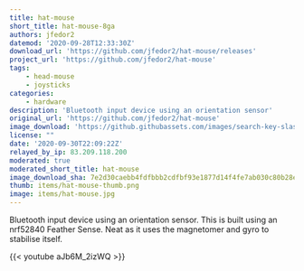 ```yaml
---
title: hat-mouse
short_title: hat-mouse-8ga
authors: jfedor2
datemod: '2020-09-28T12:33:30Z'
download_url: 'https://github.com/jfedor2/hat-mouse/releases'
project_url: 'https://github.com/jfedor2/hat-mouse'
tags:
    - head-mouse
    - joysticks
categories:
    - hardware
description: 'Bluetooth input device using an orientation sensor'
original_url: 'https://github.com/jfedor2/hat-mouse'
image_download: 'https://github.githubassets.com/images/search-key-slash.svg'
license: ""
date: '2020-09-30T22:09:22Z'
relayed_by_ip: 83.209.118.200
moderated: true
moderated_short_title: hat-mouse
image_download_sha: 7e2d30caebb4fdfbbb2cdfbf93e1877d14f4fe7ab030c80b28e4973604a4c16e
thumb: items/hat-mouse-thumb.png
image: items/hat-mouse.jpg
---
```

Bluetooth input device using an orientation sensor. This is built using an nrf52840 Feather Sense. Neat as it uses the magnetomer and gyro to stabilise itself. 

{{< youtube aJb6M_2izWQ >}}
